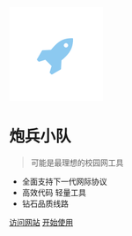 ![logo](logo.svg)

# 炮兵小队

> 可能是最理想的校园网工具

* 全面支持下一代网际协议
* 高效代码 轻量工具
* 钻石品质线路

[访问网站](https://issacc.bid ':target=_blank')
[开始使用](快速开始)
